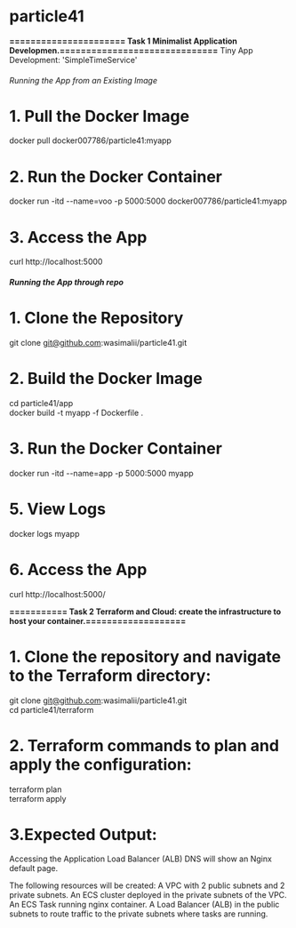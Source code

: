 

# particle41
**====================== Task 1 Minimalist Application Developmen.==============================** 
Tiny App Development: 'SimpleTimeService'

###### Running the App from an Existing Image
# 1. Pull the Docker Image
docker pull docker007786/particle41:myapp

# 2. Run the Docker Container
docker run -itd --name=voo -p 5000:5000 docker007786/particle41:myapp

# 3. Access the App
curl http://localhost:5000


##### Running the App through repo
# 1. Clone the Repository
git clone git@github.com:wasimalii/particle41.git

# 2. Build the Docker Image
cd particle41/app<br>
docker build -t myapp -f Dockerfile .

# 3. Run the Docker Container
docker run -itd --name=app -p 5000:5000 myapp

# 5. View Logs
docker logs myapp

# 6. Access the App
curl http://localhost:5000/



**=========== Task 2 Terraform and Cloud: create the infrastructure to host your container.===================** 

# 1. Clone the repository and navigate to the Terraform directory:
git clone git@github.com:wasimalii/particle41.git<br>
cd particle41/terraform

# 2. Terraform commands to plan and apply the configuration:
terraform plan<br>
terraform apply

# 3.Expected Output: 

Accessing the Application Load Balancer (ALB) DNS will show an Nginx default page.

The following resources will be created:
A VPC with 2 public subnets and 2 private subnets.
An ECS cluster deployed in the private subnets of the VPC.
An ECS Task running nginx container.
A Load Balancer (ALB) in the public subnets to route traffic to the private subnets where tasks are running.



